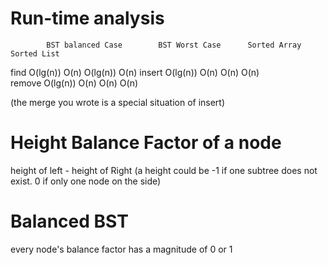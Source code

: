 # Run-time analysis
            BST balanced Case        BST Worst Case      Sorted Array        Sorted List
find            O(lg(n))                O(n)              O(lg(n))             O(n)
insert          O(lg(n))                O(n)                O(n)               O(n)        
remove          O(lg(n))                O(n)                O(n)               O(n)

(the merge you wrote is a special situation of insert)

# Height Balance Factor of a node
height of left - height of Right
(a height could be -1 if one subtree does not exist. 0 if only one node on the side)

# Balanced BST
every node's balance factor has a magnitude of 0 or 1